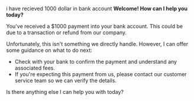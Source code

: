 i have recieved 1000 dollar in bank account
                 **Welcome! How can I help you today?**

You've received a $1000 payment into your bank account. This could be due to a transaction or refund from our company.

Unfortunately, this isn't something we directly handle. However, I can offer some guidance on what to do next:

* Check with your bank to confirm the payment and understand any associated fees.
* If you're expecting this payment from us, please contact our customer service team so we can verify the details.

Is there anything else I can help you with today?
